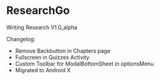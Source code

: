 # ResearchGo
Writing Research
V1.0_alpha

Changelog:
- Remove Backbutton in Chapters page
- Fullscreen in Quizzes Activity
- Custom Toolbar for ModalBottomSheet in optionsMenu
- Migrated to Android X
